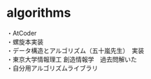 # algorithms
・AtCoder<br>
・螺旋本実装<br>
・データ構造とアルゴリズム（五十嵐先生）　実装<br>
・東京大学情報理工 創造情報学　過去問解いた<br>
・自分用アルゴリズムライブラリ<br>
